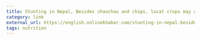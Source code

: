 ```yaml
---
title: Stunting in Nepal, Besides chauchau and chips, local crops may also be responsible – OnlineKhabar
category: link
external_url: https://english.onlinekhabar.com/stunting-in-nepal-besides-chauchau-and-chips-local-crops-are-also-responsible.html
tags: nutrition
---
```

